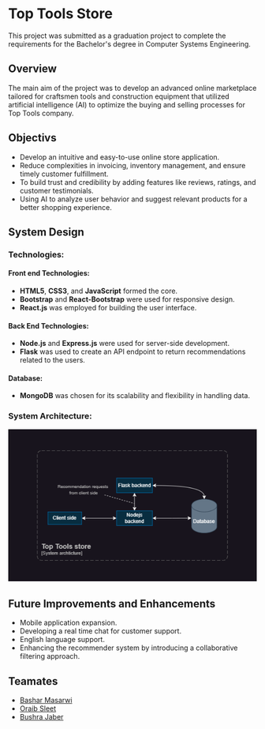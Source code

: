 # Top Tools Store

This project was submitted as a graduation project to complete the requirements for the Bachelor's degree in Computer Systems Engineering.

## Overview

The main aim of the project was to develop an advanced online marketplace tailored for craftsmen tools and construction equipment that utilized artificial intelligence (AI) to optimize the buying and selling processes for Top Tools company.

## Objectivs

- Develop an intuitive and easy-to-use online store application.
- Reduce complexities in invoicing, inventory management, and ensure timely customer fulfillment.
- To build trust and credibility by adding features like reviews, ratings, and customer testimonials.
- Using AI to analyze user behavior and suggest relevant products for a better shopping experience.

## System Design

### Technologies:

#### Front end Technologies:

- **HTML5**, **CSS3**, and **JavaScript** formed the core.
- **Bootstrap** and **React-Bootstrap** were used for responsive design.
- **React.js** was employed for building the user interface.

#### Back End Technologies:

- **Node.js** and **Express.js** were used for server-side development.
- **Flask** was used to create an API endpoint to return recommendations related to the users.

#### Database:

- **MongoDB** was chosen for its scalability and flexibility in handling data.

### System Architecture:

![System architecutre diagram](./assets/system-architecture.png)

## Future Improvements and Enhancements

- Mobile application expansion.
- Developing a real time chat for customer support.
- English language support.
- Enhancing the recommender system by introducing a collaborative filtering approach.

## Teamates

- [Bashar Masarwi](https://github.com/BasharMasarwi)
- [Oraib Sleet](https://github.com/oraib26)
- [Bushra Jaber](https://github.com/bushra-jaber)
